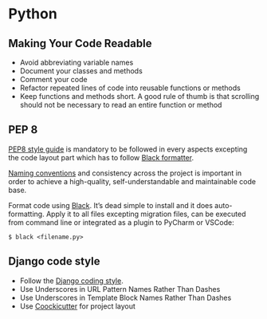 # Python

## Making Your Code Readable
* Avoid abbreviating variable names
* Document your classes and methods
* Comment your code
* Refactor repeated lines of code into reusable functions or methods
* Keep functions and methods short. A good rule of thumb is that scrolling should not be necessary to read an entire function or method

## PEP 8
[PEP8 style guide](https://peps.python.org/pep-0008/) is mandatory to be followed in every aspects excepting the code layout part which has to follow [Black formatter](https://black.readthedocs.io/en/stable/).

[Naming conventions](https://peps.python.org/pep-0008/#naming-conventions) and consistency across the project is important in order to achieve a high-quality, self-understandable and maintainable code base.

Format code using [Black](https://black.readthedocs.io/en/stable/). It’s dead simple to install and it does auto-formatting. Apply it to all files excepting migration files, can be executed from command line or integrated as a plugin to PyCharm or VSCode:

```
$ black <filename.py>
```

## Django code style
* Follow the [Django coding style](https://docs.djangoproject.com/en/dev/internals/contributing/writing-code/coding-style/).
* Use Underscores in URL Pattern Names Rather Than Dashes
* Use Underscores in Template Block Names Rather Than Dashes
* Use [Coockicutter](https://github.com/KUWAITNET/kn-django-cookiecutter) for project layout